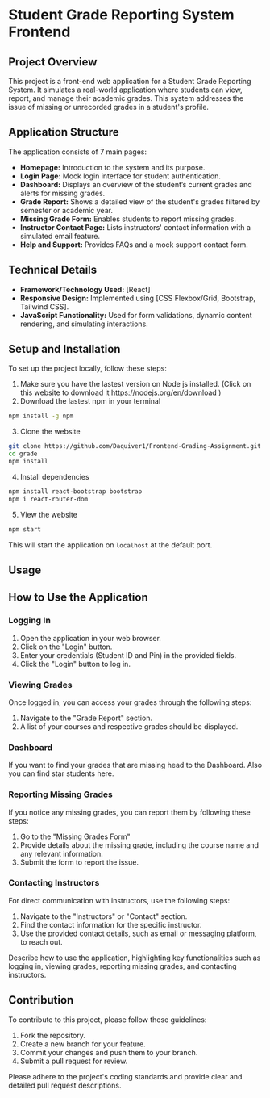 # Student Grade Reporting System Frontend

## Project Overview

This project is a front-end web application for a Student Grade Reporting System. It simulates a real-world application where students can view, report, and manage their academic grades. This system addresses the issue of missing or unrecorded grades in a student's profile.

## Application Structure

The application consists of 7 main pages:

- **Homepage:** Introduction to the system and its purpose.
- **Login Page:** Mock login interface for student authentication.
- **Dashboard:** Displays an overview of the student’s current grades and alerts for missing grades.
- **Grade Report:** Shows a detailed view of the student's grades filtered by semester or academic year.
- **Missing Grade Form:** Enables students to report missing grades.
- **Instructor Contact Page:** Lists instructors' contact information with a simulated email feature.
- **Help and Support:** Provides FAQs and a mock support contact form.

## Technical Details

- **Framework/Technology Used:** [React]
- **Responsive Design:** Implemented using [CSS Flexbox/Grid, Bootstrap, Tailwind CSS].
- **JavaScript Functionality:** Used for form validations, dynamic content rendering, and simulating interactions.

## Setup and Installation

To set up the project locally, follow these steps:
1. Make sure you have the lastest version on Node js installed. (Click on this website to  download it https://nodejs.org/en/download )
2. Download the lastest npm in your terminal
```bash
npm install -g npm
```
3. Clone the website
```bash
git clone https://github.com/Daquiver1/Frontend-Grading-Assignment.git
cd grade
npm install
```
4. Install dependencies
```bash
npm install react-bootstrap bootstrap
npm i react-router-dom
```
5. View the website 
```bash
npm start
```

This will start the application on `localhost` at the default port.

## Usage
## How to Use the Application

### Logging In

1. Open the application in your web browser.
2. Click on the "Login" button.
3. Enter your credentials (Student ID and Pin) in the provided fields.
4. Click the "Login" button to log in.

### Viewing Grades

Once logged in, you can access your grades through the following steps:

1. Navigate to the "Grade Report" section.
2. A list of your courses and respective grades should be displayed.

### Dashboard
If you want to find your grades that are missing head to the Dashboard. 
Also you can find star students here.

### Reporting Missing Grades

If you notice any missing grades, you can report them by following these steps:

1. Go to the "Missing Grades Form" 
2. Provide details about the missing grade, including the course name and any relevant information.
3. Submit the form to report the issue.

### Contacting Instructors

For direct communication with instructors, use the following steps:

1. Navigate to the "Instructors" or "Contact" section.
2. Find the contact information for the specific instructor.
3. Use the provided contact details, such as email or messaging platform, to reach out.


Describe how to use the application, highlighting key functionalities such as logging in, viewing grades, reporting missing grades, and contacting instructors.

## Contribution

To contribute to this project, please follow these guidelines:

1. Fork the repository.
2. Create a new branch for your feature.
3. Commit your changes and push them to your branch.
4. Submit a pull request for review.

Please adhere to the project's coding standards and provide clear and detailed pull request descriptions.
